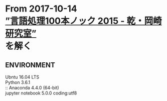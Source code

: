 <h1>
	<a>From 2017-10-14</a><br>
	<a href="http://www.cl.ecei.tohoku.ac.jp/nlp100/">”言語処理100本ノック 2015 - 乾・岡崎研究室”</a><br>
	<a>を解く</a>
</h1>
<p>
<h2>ENVIRONMENT</h2>
	<p>
		<a>Ubntu 16.04 LTS</a> <br>
		<a>Python 3.6.1</a><br>
		<a> :: Anaconda 4.4.0 (64-bit)</a><br>
		<a>jupyter notebook 5.0.0<a>
		<a>coding:utf8</a>
	</p>

